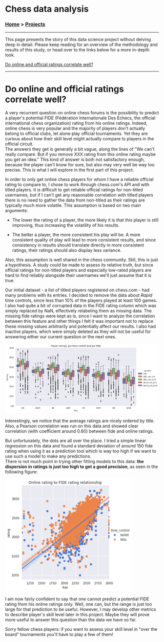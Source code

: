 # **Chess data analysis**

### [Home](https://morgant-ds.github.io) > [Projects](https://morgant-ds.github.io/data-science-projects) 
-------------------------------
This page presents the story of this data science project without delving deep in detail. Please keep reading for an overview of the methodology and results of this study, or head over to the links below for a more in-depth look.

[Do online and official ratings correlate well?](chess-data-analysis/chess-ratings-correlation.md)

-------------------------------

# **Do online and official ratings correlate well?**

A very recurrent question on online chess forums is the possibility to predict a player's potential FIDE (Fédération Internationale Des Echecs, the official international chess organization) rating from his online ratings. Indeed, online chess is very popular and the majority of players don't actually belong to official clubs, let alone play official tournaments. Yet they are curious about how their skill level might actually compare to players in the official circuit.  
The answers they get is generally a bit vague, along the lines of "We can't really compare. But if you remove XXX rating from this online rating maybe you get an idea." This kind of answer is both not satisfactory enough, because the player can't know for sure, but also may very well be way too precise. This is what I will explore in the first part of this project.

In order to only get online chess players for whom I have a reliable official rating to compare to, I chose to work through chess.com's API and with titled players. It is difficult to get reliable official ratings for non-titled usernames, but if I can't get any reasonable correlation with titled players there is no need to gather the data from non-titled as their ratings are typically much more volatile. This assumption is based on two main arguments:  

- The lower the rating of a player, the more likely it is that this player is still improving, thus increasing the volatility of his results.  

- The better a player, the more consistent his play will be. A more consistent quality of play will lead to more consistent results, and since consistency in results should translate directly in more consistent ratings, their ratings should also display less variance.  

Also, this assumption is well shared in the chess community. Still, this is just a hypothesis. A study could be made to assess its relative truth, but since official ratings for non-titled players and especially low-rated players are hard to find reliably alongside their usernames we'll just assume that it is true.

Our initial dataset - a list of titled players registered on chess.com - had many problems with its entries. I decided to remove the data about *Rapid* time controls, since less than 10% of the players played at least 100 games. I also had quite a bit of corrupted data in the FIDE rating column which was simply replaced by NaN, effectively relabeling them as missing data. The missing fide ratings were kept as is, since I want to analyze the correlation between this feature and other things I felt it was important not to replace these missing values arbitrarily and potentially affect our results. I also had inactive players, which were simply deleted as they will not be useful for answering either our current question or the next ones.

![Mean and standard deviation vizualization of chess ratings](chess-data-analysis/chess-ratings-correlation/output_15_1.png)

Interestingly, we notice that the average ratings are nicely ordered by title. Also, a Pearson correlation was run on this data and showed clear correlation (with coefficient around 0.60) between fide and online ratings.
  
  
But unfortunately, the dots are all over the place. I tried a simple linear regression on this data and found a standard deviation of around 150 fide rating when using it as a prediction tool which is way too high if we want to use such a model to make any predictions.  
There is not much point in trying other fitting models to this data: **the dispersion in ratings is just too high to get a good precision**, as seen in the following figure:  

![Regression plot of online blitz/bullet vs FIDE ratings](chess-data-analysis/chess-ratings-correlation/output_31_1.png)

I am now fairly confident to say that one cannot predict a potential FIDE rating from his online ratings only. Well, one can, but the range is just too large for that prediction to be useful. However, I may develop other metrics to describe player's skill level later in this project. Maybe they will prove more useful to answer this question than the data we have so far.  
  
Sorry fellow chess players: if you want to assess your skill level in "over the board" tournaments you'll have to play a few of them!
